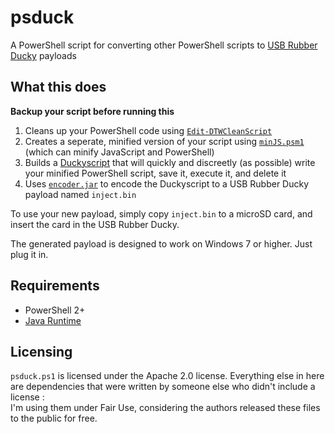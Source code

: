 # psduck
A PowerShell script for converting other PowerShell scripts to [USB Rubber Ducky](https://hakshop.myshopify.com/products/usb-rubber-ducky-deluxe?variant=353378649) payloads

## What this does

**Backup your script before running this**

1. Cleans up your PowerShell code using [`Edit-DTWCleanScript`](http://www.dtwconsulting.com/PS/Module_PrettyPrinterV1.htm)
2. Creates a seperate, minified version of your script using [`minJS.psm1`](https://minifyps.codeplex.com/) (which can minify JavaScript and PowerShell)
3. Builds a [Duckyscript](https://github.com/hak5darren/USB-Rubber-Ducky/wiki/Duckyscript) that will quickly and discreetly (as possible) write your minified PowerShell script, save it, execute it, and delete it
4. Uses [`encoder.jar`](https://github.com/hak5darren/USB-Rubber-Ducky/tree/master/Encoder) to encode the Duckyscript to a USB Rubber Ducky payload named `inject.bin`

To use your new payload, simply copy `inject.bin` to a microSD card, and insert the card in the USB Rubber Ducky.

The generated payload is designed to work on Windows 7 or higher. Just plug it in.

## Requirements

- PowerShell 2+
- [Java Runtime](https://java.com/en/download/)

## Licensing

`psduck.ps1` is licensed under the Apache 2.0 license. Everything else in here are dependencies that were written by someone else who didn't include a license :\
I'm using them under Fair Use, considering the authors released these files to the public for free.
